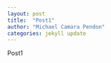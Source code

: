 ```yaml
---
layout: post
title:  "Post1"
author: "Michael Camara Pendon"
categories: jekyll update
---
```


Post1